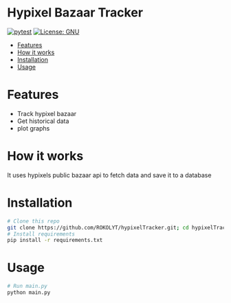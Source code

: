 # Hypixel Bazaar Tracker

[![pytest](https://github.com/ROKOLYT/hypixelTracker/actions/workflows/pytest.yml/badge.svg)](https://github.com/ROKOLYT/hypixelTracker/actions/workflows/pytest.yml)
[![License: GNU](https://img.shields.io/badge/License-GNU-yellow.svg)](https://github.com/ROKOLYT/lostark-overlay/blob/main/LICENSE)

- [Features](#features)
- [How it works](#how-it-works)
- [Installation](#installation)
- [Usage](#usage)

# Features
* Track hypixel bazaar
* Get historical data
* plot graphs

# How it works
It uses hypixels public bazaar api to fetch data and save it to a database

# Installation
```bash
# Clone this repo
git clone https://github.com/ROKOLYT/hypixelTracker.git; cd hypixelTracker
# Install requirements
pip install -r requirements.txt
```

# Usage
```bash
# Run main.py
python main.py
```